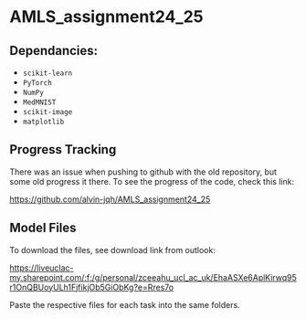 ﻿# AMLS_assignment24_25

## Dependancies:
- `scikit-learn`
- `PyTorch`  
- `NumPy` 
- `MedMNIST` 
- `scikit-image` 
- `matplotlib`  

## Progress Tracking
There was an issue when pushing to github with the old repository, but some old progress it there. To see the progress of the code, check this link:

https://github.com/alvin-jqh/AMLS_assignment24_25

## Model Files
To download the files, see download link from outlook:


https://liveuclac-my.sharepoint.com/:f:/g/personal/zceeahu_ucl_ac_uk/EhaASXe6AplKirwq95r1OnQBUoyULh1FjfikjOb5GiObKg?e=Rres7o


Paste the respective files for each task into the same folders.